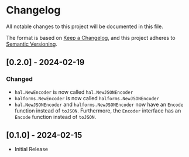 # Changelog

All notable changes to this project will be documented in this file.

The format is based on [Keep a Changelog](https://keepachangelog.com/en/1.1.0/),
and this project adheres to [Semantic Versioning](https://semver.org/spec/v2.0.0.html).

## [0.2.0] - 2024-02-19

### Changed

- `hal.NewEncoder` is now called `hal.NewJSONEncoder`
- `halforms.NewEncoder` is now called `halforms.NewJSONEncoder`
- `hal.NewJSONEncoder` and `halforms.NewJSONEncoder` now have an `Encode` function instead of `toJSON`. Furthermore, the `Encoder` interface has an `Encode` function instead of `toJSON`.

## [0.1.0] - 2024-02-15

- Initial Release
